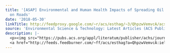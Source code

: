 ```yaml
---
title: '[ASAP] Environmental and Human Health Impacts of Spreading Oil and Gas Wastewater
  on Roads'
date: '2018-05-30'
linkTitle: http://feedproxy.google.com/~r/acs/esthag/~3/QhpzwVemvcA/acs.est.8b00716
source: 'Environmental Science & Technology: Latest Articles (ACS Publications)'
description: |-
  <p><img src="https://pubs.acs.org/appl/literatum/publisher/achs/journals/content/esthag/0/esthag.ahead-of-print/acs.est.8b00716/20180521/images/medium/es-2018-007169_0007.gif" alt="TOC Graphic"/></p><div><cite>Environmental Science & Technology</cite></div><div>DOI: 10.1021/acs.est.8b00716</div><div class="feedflare">
  <a href="http://feeds.feedburner.com/~ff/acs/esthag?a=QhpzwVemvcA:ielHc668FHc:yIl2AUoC8zA"><img src="http://feeds.feedburner.com/~ff/acs/esthag?d=yIl2AUoC8zA" border="0"></img></a>
---
```

